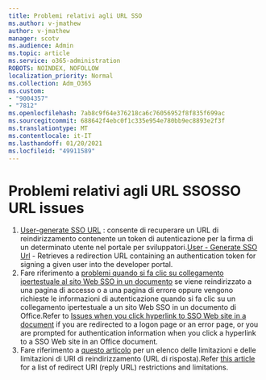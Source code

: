 ```yaml
---
title: Problemi relativi agli URL SSO
ms.author: v-jmathew
author: v-jmathew
manager: scotv
ms.audience: Admin
ms.topic: article
ms.service: o365-administration
ROBOTS: NOINDEX, NOFOLLOW
localization_priority: Normal
ms.collection: Adm_O365
ms.custom:
- "9004357"
- "7812"
ms.openlocfilehash: 7ab8c9f64e376218ca6c76056952f8f835f699ac
ms.sourcegitcommit: 688642f4ebc0f1c335e954e780bb9ec8893e2f3f
ms.translationtype: MT
ms.contentlocale: it-IT
ms.lasthandoff: 01/20/2021
ms.locfileid: "49911589"
---
```

# <a name="sso-url-issues"></a><span data-ttu-id="5fcc2-102">Problemi relativi agli URL SSO</span><span class="sxs-lookup"><span data-stu-id="5fcc2-102">SSO URL issues</span></span>

1. <span data-ttu-id="5fcc2-103">[User-generate SSO URL](https://docs.microsoft.com/rest/api/apimanagement/2019-12-01/User/GenerateSsoUrl) : consente di recuperare un URL di reindirizzamento contenente un token di autenticazione per la firma di un determinato utente nel portale per sviluppatori.</span><span class="sxs-lookup"><span data-stu-id="5fcc2-103">[User - Generate SSO Url](https://docs.microsoft.com/rest/api/apimanagement/2019-12-01/User/GenerateSsoUrl) - Retrieves a redirection URL containing an authentication token for signing a given user into the developer portal.</span></span>
2. <span data-ttu-id="5fcc2-104">Fare riferimento a [problemi quando si fa clic su collegamento ipertestuale al sito Web SSO in un documento](https://docs.microsoft.com/office/troubleshoot/office-suite-issues/click-hyperlink-to-sso-website) se viene reindirizzato a una pagina di accesso o a una pagina di errore oppure vengono richieste le informazioni di autenticazione quando si fa clic su un collegamento ipertestuale a un sito Web SSO in un documento di Office.</span><span class="sxs-lookup"><span data-stu-id="5fcc2-104">Refer to [Issues when you click hyperlink to SSO Web site in a document](https://docs.microsoft.com/office/troubleshoot/office-suite-issues/click-hyperlink-to-sso-website) if you are redirected to a logon page or an error page, or you are prompted for authentication information when you click a hyperlink to a SSO Web site in an Office document.</span></span>
3. <span data-ttu-id="5fcc2-105">Fare riferimento a [questo articolo](https://docs.microsoft.com/azure/active-directory/develop/reply-url) per un elenco delle limitazioni e delle limitazioni di URI di reindirizzamento (URL di risposta).</span><span class="sxs-lookup"><span data-stu-id="5fcc2-105">Refer [this article](https://docs.microsoft.com/azure/active-directory/develop/reply-url) for a list of redirect URI (reply URL) restrictions and limitations.</span></span>
